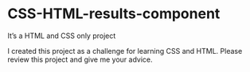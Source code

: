 # CSS-HTML-results-component
It’s a HTML and CSS only project

I created this project as a challenge for learning CSS and HTML. 
Please review this project and give me your advice.
